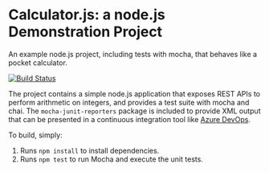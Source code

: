Calculator.js: a node.js Demonstration Project
==============================================
An example node.js project, including tests with mocha, that behaves like
a pocket calculator.

[![Build Status](https://dev.azure.com/gcarbonneau0077/Integrating%20External%20Source%20Control%20with%20Azure%20Pipelines/_apis/build/status/gcarbonneau.calculator?branchName=master)](https://dev.azure.com/gcarbonneau0077/Integrating%20External%20Source%20Control%20with%20Azure%20Pipelines/_build/latest?definitionId=1&branchName=master)

The project contains a simple node.js application that exposes REST APIs
to perform arithmetic on integers, and provides a test suite with mocha
and chai.  The `mocha-junit-reporters` package is included to provide XML
output that can be presented in a continuous integration tool like
[Azure DevOps](https://azure.com/devops).

To build, simply:

1. Runs `npm install` to install dependencies.
2. Runs `npm test` to run Mocha and execute the unit tests.

